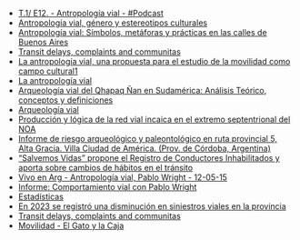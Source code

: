 <!--
.. title: 2024-08-26 - Antropología Vial
.. slug: 2024-08-26-antropología-vial
.. date: 2024-08-26 00:00:00 UTC-03:00
.. tags: Vial, Movilidad
.. link:
.. description:
.. type: text
-->

- [T.1/ E12. - Antropología vial - #Podcast](https://www.youtube.com/watch?v=fyHkf-fG0JA)
- [Antropología vial, género y estereotipos culturales](https://www.conicet.gov.ar/antropologia-vial-genero-y-estereotipos-culturales/)
- [Antropología vial: Símbolos, metáforas y prácticas en las calles de Buenos Aires](https://ri.conicet.gov.ar/handle/11336/159369)
- [Transit delays, complaints and communitas](https://silentbutdeadly.substack.com/p/transit-delays-complaints-and-communitas)
- [La antropología vial, una propuesta para el estudio de la movilidad como campo cultural1](https://encartes.mx/la-antropologia-vial-una-propuesta-para-el-estudio-de-la-movilidad-como-campo-cultural/)
- [La antropología vial](https://www.researchgate.net/publication/340964213_La_antropologia_vial)
- [Arqueología vial del Qhapaq Ñan en Sudamérica: Análisis Teórico, conceptos y definiciones](https://www.scielo.cl/scielo.php?script=sci_arttext&pid=S0718-68942017000100015)
- [Arqueología vial](https://dialnet.unirioja.es/servlet/articulo?codigo=5781178)
- [Producción y lógica de la red vial incaica en el extremo septentrional del NOA](http://revistascientificas.filo.uba.ar/index.php/Arqueologia/article/view/2465)
- [Informe de riesgo arqueológico y paleontológico en ruta provincial 5, Alta Gracia. Villa Ciudad de América. (Prov. de Córdoba, Argentina)](https://ambiente.cba.gov.ar/wp-content/uploads/2021/05/Informe-Arqueol%C3%B3gico-Paleontol%C3%B3gico.pdf)
- [“Salvemos Vidas” propone el Registro de Conductores Inhabilitados y aporta sobre cambios de hábitos en el tránsito](https://www.fiscalespenalesalta.gob.ar/salvemos-vidas-propone-el-registro-de-conductores-inhabilitados-y-aporta-sobre-cambios-de-habitos-en-el-transito/)
- [Vivo en Arg - Antropología vial, Pablo Wright - 12-05-15](https://www.youtube.com/watch?v=pD1Ou-KUsf4)
- [Informe: Comportamiento vial con Pablo Wright](https://www.youtube.com/watch?v=-5AM8PBrQxk)
- [Estadísticas](https://www.argentina.gob.ar/seguridadvial/observatoriovialnacional/estadisticas-observatorio)
- [En 2023 se registró una disminución en siniestros viales en la provincia](https://www.salta.gob.ar/prensa/noticias/en-2023-se-registro-una-disminucion-en-siniestros-viales-en-la-provincia-95148)
- [Transit delays, complaints and communitas](https://silentbutdeadly.substack.com/p/transit-delays-complaints-and-communitas)
- [Movilidad - El Gato y la Caja](https://elgatoylacaja.com/clima/movilidad)
